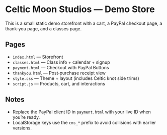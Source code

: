 # Celtic Moon Studios — Demo Store

This is a small static demo storefront with a cart, a PayPal checkout page, a thank‑you page, and a classes page.

## Pages
- `index.html` — Storefront
- `classes.html` — Class info + calendar + signup
- `payment.html` — Checkout with PayPal Buttons
- `thankyou.html` — Post‑purchase receipt view
- `style.css` — Theme + layout (includes Celtic knot side trims)
- `script.js` — Products, cart, and interactions

## Notes
- Replace the PayPal client ID in `payment.html` with your live ID when you’re ready.
- LocalStorage keys use the `cms_*` prefix to avoid collisions with earlier versions.
